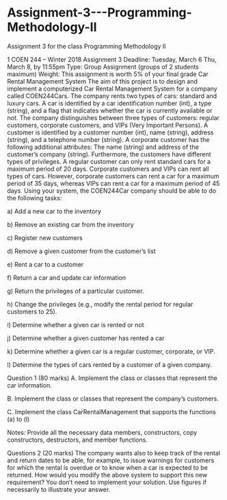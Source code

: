# Assignment-3---Programming-Methodology-II
Assignment 3 for the class Programming Methodology II

1
COEN 244 – Winter 2018
Assignment 3
Deadline: Tuesday, March 6 Thu, March 8, by 11:55pm
Type: Group Assignment (groups of 2 students maximum)
Weight: This assignment is worth 5% of your final grade
Car Rental Management System
The aim of this project is to design and implement a computerized Car Rental Management
System for a company called COEN244Cars. The company rents two types of cars: standard
and luxury cars. A car is identified by a car identification number (int), a type (string), and a
flag that indicates whether the car is currently available or not.
The company distinguishes between three types of customers: regular customers, corporate
customers, and VIPs (Very Important Persons). A customer is identified by a customer
number (int), name (string), address (string), and a telephone number (string). A corporate
customer has the following additional attributes: The name (string) and address of the
customer’s company (string).
Furthermore, the customers have different types of privileges. A regular customer can only
rent standard cars for a maximum period of 20 days. Corporate customers and VIPs can rent
all types of cars. However, corporate customers can rent a car for a maximum period of 35
days, whereas VIPs can rent a car for a maximum period of 45 days.
Using your system, the COEN244Car company should be able to do the following tasks:

  a) Add a new car to the inventory

  b) Remove an existing car from the inventory

  c) Register new customers

  d) Remove a given customer from the customer’s list

  e) Rent a car to a customer

  f) Return a car and update car information

  g) Return the privileges of a particular customer.

  h) Change the privileges (e.g., modify the rental period for regular customers to 25).

  i) Determine whether a given car is rented or not

  j) Determine whether a given customer has rented a car

  k) Determine whether a given car is a regular customer, corporate, or VIP.

  l) Determine the types of cars rented by a customer of a given company.


Question 1 (80 marks)
  A. Implement the class or classes that represent the car information.
  
  B. Implement the class or classes that represent the company’s customers.
  
  C. Implement the class CarRentalManagement that supports the functions (a) to (l)
  
Notes: Provide all the necessary data members, constructors, copy constructors, destructors,
and member functions.

Questions 2 (20 marks)
The company wants also to keep track of the rental and return dates to be able, for example, to
issue warnings for customers for which the rental is overdue or to know when a car is
expected to be returned. How would you modify the above system to support this new requirement? You don’t need to implement your solution. Use figures if necessarily to
illustrate your answer.
